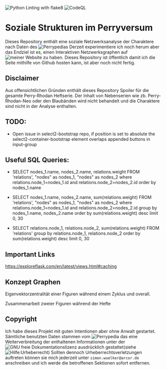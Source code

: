 ![Python Linting with flake8](https://github.com/Wuelle/Soziale-Strukturen-in-Perry-Rhodan/workflows/Python%20Linting%20with%20flake8/badge.svg?branch=main)
![CodeQL](https://github.com/Wuelle/Soziale-Strukturen-in-Perry-Rhodan/workflows/CodeQL/badge.svg)

# Soziale Strukturen im Perryversum
Dieses Repository enthält eine soziale Netzwerksanalyse der Charaktere nach Daten des ![Perrypedias](https://www.perrypedia.de)
Derzeit experimentiere ich noch herum aber das Endziel ist es, einen Interaktiven Netzwerksgraphen auf ![meiner Website](https://wuelle.github.io/Soziale-Strukturen-in-Perry-Rhodan/) zu haben.
Dieses Repository ist öffentlich damit ich die Seite mithilfe von Github hosten kann, ist aber noch nicht fertig.

## Disclaimer
Aus offensichtlichen Gründen enthält dieses Repository Spoiler für die gesamte Perry-Rhodan Heftserie. Der Inhalt von
Nebenserien wie zb. Perry-Rhodan-Neo oder den Blaubänden wird nicht behandelt und die Charaktere sind nicht in der Analyse enthalten.

## TODO:
* Open issue in select2-bootstrap repo, if position is set to absolute the select2-container-bootstrap element overlaps appended buttons in input-group

## Useful SQL Queries:
* SELECT nodes_1.name, nodes_2.name, relations.weight FROM 'relations', "nodes" as nodes_1, "nodes" as nodes_2 where relations.node_1=nodes_1.id and relations.node_2=nodes_2.id order by nodes_1.name

* SELECT nodes_1.name, nodes_2.name, sum(relations.weight) FROM 'relations', "nodes" as nodes_1, "nodes" as nodes_2 where relations.node_1=nodes_1.id and relations.node_2=nodes_2.id group by nodes_1.name, nodes_2.name order by sum(relations.weight) desc limit 0, 30

* SELECT relations.node_1, relations.node_2, sum(relations.weight) FROM 'relations' group by relations.node_1, relations.node_2 order by sum(relations.weight) desc limit 0, 30

## Important Links
https://exploreflask.com/en/latest/views.html#caching

## Konzept Graphen
Eigenvektorzentralität einer Figuren während einem Zyklus und overall.

Zusammenarbeit zweier Figuren während der Hefte

## Copyright
Ich habe dieses Projekt mit guten Intentionen aber ohne Anwalt gestartet. Sämtliche benutzten Daten stammen
vom ![Perrypedia](https://www.perrypedia.de) das eine Weiterverbreitung der enthaltenen Informationen
unter der ![GNU freie Dokumentationslizenz](https://www.perrypedia.de/wiki/Perrypedia:FDL) ausdrücklich gestattet(siehe ![Hilfe:Urheberrecht](https://www.perrypedia.de/wiki/Hilfe:Urheberrecht)) Sollten dennoch Urheberrechtsverletzungen 
auftreten können sie mich jederzeit unter ```simon.wuelker@arcor.de``` anschreiben und ich werde die betroffenen Sektionen sofort 
entfernen.